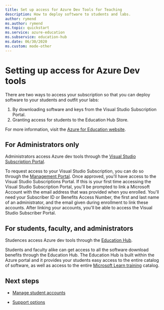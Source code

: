 ```yaml
---
title: Set up access for Azure Dev Tools for Teaching
description: How to deploy software to students and labs.
author: rymend
ms.author: rymend
ms.topic: quickstart
ms.service: azure-education
ms.subservice: education-hub
ms.date: 06/30/2020
ms.custom: mode-other
---
```


# Setting up access for Azure Dev tools

There are two ways to access your subscription so that you can deploy software to your students and outfit your labs:
1. By downloading software and keys from the Visual Studio Subscription Portal.
1. Granting access for students to the Education Hub Store.

For more information, visit the [Azure for Education website](https://azureforeducation.microsoft.com).

## For Administrators only
Administrators access Azure dev tools through the [Visual Studio Subscription Portal](https://my.visualstudio.com/).

To request access to your Visual Studio Subscription, you can do so through the [Management
Portal](https://azureforeducation.microsoft.com/account/Subscriptions). Once approved, you'll have access to the Visual Studio Subscriptions Portal. If this is your first time accessing the Visual Studio Subscription Portal, you'll be prompted to link a Microsoft Account with the email address that was provided when you enrolled. You'll need your Subscriber ID or Benefits Access Number, the first and last name of an administrator, and the email given during enrollment to link these accounts. After linking your accounts, you'll be able to access the Visual Studio Subscriber Portal.

## For students, faculty, and administrators
Studences access Azure dev tools through the [Education Hub](https://aka.ms/devtoolsforteaching).

Students and faculty alike can get access to all the software download benefits through the Education Hub. The Education Hub is built within the Azure portal and it provides your students easy access to the entire catalog of software, as well as access to the entire [Microsoft Learn training](/training/) catalog.

## Next steps
- [Manage student accounts](manage-students.md)

- [Support options](program-support.md)
